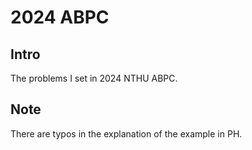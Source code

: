 # 2024 ABPC

## Intro

The problems I set in 2024 NTHU ABPC.

## Note

There are typos in the explanation of the example in PH.